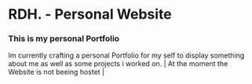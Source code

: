 # RDH. - Personal Website

### This is my personal Portfolio
Im currently crafting a personal Portfolio for my self to display something about me as well as some projects i worked on. 
| At the moment the Website is not beeing hostet |
